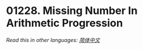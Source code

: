 # 01228. Missing Number In Arithmetic Progression

  _Read this in other languages:_
    [_简体中文_](README.zh-CN.md)

